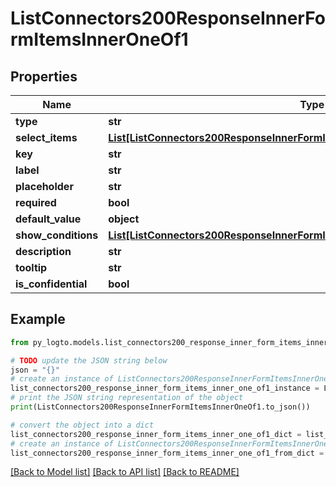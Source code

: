 # ListConnectors200ResponseInnerFormItemsInnerOneOf1


## Properties

Name | Type | Description | Notes
------------ | ------------- | ------------- | -------------
**type** | **str** |  | 
**select_items** | [**List[ListConnectors200ResponseInnerFormItemsInnerOneOf1SelectItemsInner]**](ListConnectors200ResponseInnerFormItemsInnerOneOf1SelectItemsInner.md) |  | 
**key** | **str** |  | 
**label** | **str** |  | 
**placeholder** | **str** |  | [optional] 
**required** | **bool** |  | [optional] 
**default_value** | **object** |  | [optional] 
**show_conditions** | [**List[ListConnectors200ResponseInnerFormItemsInnerOneOfShowConditionsInner]**](ListConnectors200ResponseInnerFormItemsInnerOneOfShowConditionsInner.md) |  | [optional] 
**description** | **str** |  | [optional] 
**tooltip** | **str** |  | [optional] 
**is_confidential** | **bool** |  | [optional] 

## Example

```python
from py_logto.models.list_connectors200_response_inner_form_items_inner_one_of1 import ListConnectors200ResponseInnerFormItemsInnerOneOf1

# TODO update the JSON string below
json = "{}"
# create an instance of ListConnectors200ResponseInnerFormItemsInnerOneOf1 from a JSON string
list_connectors200_response_inner_form_items_inner_one_of1_instance = ListConnectors200ResponseInnerFormItemsInnerOneOf1.from_json(json)
# print the JSON string representation of the object
print(ListConnectors200ResponseInnerFormItemsInnerOneOf1.to_json())

# convert the object into a dict
list_connectors200_response_inner_form_items_inner_one_of1_dict = list_connectors200_response_inner_form_items_inner_one_of1_instance.to_dict()
# create an instance of ListConnectors200ResponseInnerFormItemsInnerOneOf1 from a dict
list_connectors200_response_inner_form_items_inner_one_of1_from_dict = ListConnectors200ResponseInnerFormItemsInnerOneOf1.from_dict(list_connectors200_response_inner_form_items_inner_one_of1_dict)
```
[[Back to Model list]](../README.md#documentation-for-models) [[Back to API list]](../README.md#documentation-for-api-endpoints) [[Back to README]](../README.md)


